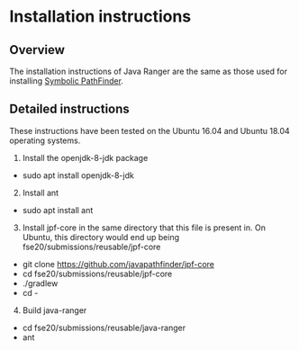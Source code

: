 # Installation instructions

## Overview
The installation instructions of Java Ranger are the same as those used for installing [Symbolic PathFinder](https://github.com/SymbolicPathFinder/jpf-symbc). 

## Detailed instructions
These instructions have been tested on the Ubuntu 16.04 and Ubuntu 18.04 operating systems.
1. Install the openjdk-8-jdk package
  - sudo apt install openjdk-8-jdk
2. Install ant
  - sudo apt install ant
3. Install jpf-core in the same directory that this file is present in. On Ubuntu, this directory would end up being fse20/submissions/reusable/jpf-core
  - git clone https://github.com/javapathfinder/jpf-core
  - cd fse20/submissions/reusable/jpf-core
  - ./gradlew
  - cd -
4. Build java-ranger
  - cd fse20/submissions/reusable/java-ranger
  - ant

